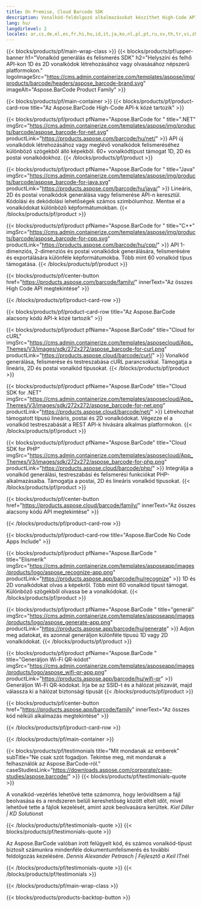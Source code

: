 ```yaml
---
title: On Premise, Cloud Barcode SDK
description: Vonalkód-feldolgozó alkalmazásokat készíthet High-Code API-k vagy felhőalapú SDK-k segítségével. Használjon többplatformos alkalmazásokat vonalkód generálásához vagy felismeréséhez.
lang: hu/
langdirlevel: 2
locales: ar,cs,de,el,es,fr,hi,hu,id,it,ja,ko,nl,pl,pt,ru,sv,th,tr,vi,zh,zh-hant
---
```


{{< blocks/products/pf/main-wrap-class >}}
{{< blocks/products/pf/upper-banner h1="Vonalkód generálás és felismerés SDK" h2="Helyszíni és felhő API-kon 1D és 2D vonalkódok létrehozásához vagy olvasásához népszerű platformokon." logoImageSrc="https://cms.admin.containerize.com/templates/aspose/img/products/barcode/headers/aspose_barcode-brand.svg" imageAlt="Aspose.BarCode Product Family" >}}

{{< blocks/products/pf/main-container >}}
{{< blocks/products/pf/product-card-row title="Az Aspose.BarCode High-Code API-k közé tartozik" >}}

{{< blocks/products/pf/product pfName="Aspose.BarCode for " title=".NET" imgSrc="https://cms.admin.containerize.com/templates/aspose/img/products/barcode/aspose_barcode-for-net.svg" productLink="https://products.aspose.com/barcode/hu/net/" >}}
API új vonalkódok létrehozásához vagy meglévő vonalkódok felismeréséhez különböző szögekből álló képekből. 60+ vonalkódtípust támogat 1D, 2D és postai vonalkódokhoz.
{{< /blocks/products/pf/product >}}

{{< blocks/products/pf/product pfName="Aspose.BarCode for " title="Java" imgSrc="https://cms.admin.containerize.com/templates/aspose/img/products/barcode/aspose_barcode-for-java.svg" productLink="https://products.aspose.com/barcode/hu/java/" >}}
Lineáris, 2D és postai vonalkódok generálása vagy felismerése API-n keresztül. Kódolási és dekódolási lehetőségek számos szimbólumhoz. Mentse el a vonalkódokat különböző képformátumokban.
{{< /blocks/products/pf/product >}}

{{< blocks/products/pf/product pfName="Aspose.BarCode for " title="C++" imgSrc="https://cms.admin.containerize.com/templates/aspose/img/products/barcode/aspose_barcode-for-cpp.svg" productLink="https://products.aspose.com/barcode/hu/cpp/" >}}
API 1-dimenziós, 2-dimenziós és postai vonalkódok generálására, felismerésére és exportálására különféle képformátumokba. Több mint 60 vonalkód típus támogatása.
{{< /blocks/products/pf/product >}}

{{< blocks/products/pf/center-button href="https://products.aspose.com/barcode/family/" innerText="Az összes High Code API megtekintése" >}}

{{< /blocks/products/pf/product-card-row >}}

{{< blocks/products/pf/product-card-row title="Az Aspose.BarCode alacsony kódú API-k közé tartozik" >}}

{{< blocks/products/pf/product pfName="Aspose.BarCode" title="Cloud for cURL" imgSrc="https://cms.admin.containerize.com/templates/asposecloud/App_Themes/V3/images/sdk/272x272/aspose_barcode-for-curl.png" productLink="https://products.aspose.cloud/barcode/curl/" >}}
Vonalkód generálása, felismerése és testreszabása cURL parancsokkal. Támogatja a lineáris, 2D és postai vonalkód típusokat.
{{< /blocks/products/pf/product >}}

{{< blocks/products/pf/product pfName="Aspose.BarCode" title="Cloud SDK for .NET" imgSrc="https://cms.admin.containerize.com/templates/asposecloud/App_Themes/V3/images/sdk/272x272/aspose_barcode-for-net.png" productLink="https://products.aspose.cloud/barcode/net/" >}}
Létrehozhat támogatott típusú lineáris, postai és 2D vonalkódokat. Végezze el a vonalkód testreszabását a REST API-k hívására alkalmas platformokon.
{{< /blocks/products/pf/product >}}

{{< blocks/products/pf/product pfName="Aspose.BarCode" title="Cloud SDK for PHP" imgSrc="https://cms.admin.containerize.com/templates/asposecloud/App_Themes/V3/images/sdk/272x272/aspose_barcode-for-php.png" productLink="https://products.aspose.cloud/barcode/php/" >}}
Integrálja a vonalkód generálási, testreszabási és felismerési funkciókat PHP-alkalmazásaiba. Támogatja a postai, 2D és lineáris vonalkód típusokat.
{{< /blocks/products/pf/product >}}

{{< blocks/products/pf/center-button href="https://products.aspose.cloud/barcode/family/" innerText="Az összes alacsony kódú API megtekintése" >}}

{{< /blocks/products/pf/product-card-row >}}

{{< blocks/products/pf/product-card-row title="Aspose.BarCode No Code Apps Include" >}}

{{< blocks/products/pf/product pfName="Aspose.BarCode " title="Elismerik" imgSrc="https://cms.admin.containerize.com/templates/asposeapp/images/products/logo/aspose_recognize-app.png" productLink="https://products.aspose.app/barcode/hu/recognize" >}}
1D és 2D vonalkódokat olvas a képekről. Több mint 60 vonalkód típust támogat. Különböző szögekből olvassa be a vonalkódokat.
{{< /blocks/products/pf/product >}}

{{< blocks/products/pf/product pfName="Aspose.BarCode " title="generál" imgSrc="https://cms.admin.containerize.com/templates/asposeapp/images/products/logo/aspose_generate-app.png" productLink="https://products.aspose.app/barcode/hu/generate" >}}
Adjon meg adatokat, és azonnal generáljon különféle típusú 1D vagy 2D vonalkódokat.
{{< /blocks/products/pf/product >}}

{{< blocks/products/pf/product pfName="Aspose.BarCode " title="Generáljon Wi-Fi QR-kódot" imgSrc="https://cms.admin.containerize.com/templates/asposeapp/images/products/logo/aspose_wifi-qr-app.png" productLink="https://products.aspose.app/barcode/hu/wifi-qr" >}}
Generáljon Wi-Fi QR-kódokat. Írja be az SSID-t és a hálózat jelszavát, majd válassza ki a hálózat biztonsági típusát
{{< /blocks/products/pf/product >}}

{{< blocks/products/pf/center-button href="https://products.aspose.app/barcode/family" innerText="Az összes kód nélküli alkalmazás megtekintése" >}}

{{< /blocks/products/pf/product-card-row >}}

{{< /blocks/products/pf/main-container >}}

<!--peoplesSayingSection-->
{{< blocks/products/pf/testimonials title="Mit mondanak az emberek" subTitle="Ne csak szót fogadjon. Tekintse meg, mit mondanak a felhasználók az Aspose.BarCode-ról." caseStudiesLink="https://downloads.aspose.com/corporate/case-studies/aspose.barcode/" >}}
{{< blocks/products/pf/testimonials-quote >}}
<p class="first">
 A vonalkód-vezérlés lehetővé tette számomra, hogy lerövidítsem a fájl beolvasása és a rendszeren belüli kereshetőség között eltelt időt, mivel lehetővé tette a fájlok kezelését, amint azok beolvasásra kerültek. <em>Kiel Diller | KD Solutions</em>t
</p>
{{< /blocks/products/pf/testimonials-quote >}}
{{< blocks/products/pf/testimonials-quote >}}
<p class="second">
 Az Aspose.BarCode valóban írott felügyelt kód, és számos vonalkód-típust biztosít számunkra mindenféle dokumentumfelismerés és további feldolgozás kezelésére. <em>Dennis Alexander Petrasch | Fejlesztő a Keil IT</em>nél
</p>
{{< /blocks/products/pf/testimonials-quote >}}
{{< /blocks/products/pf/testimonials >}}
<!--peoplesSayingSection End-->

{{< /blocks/products/pf/main-wrap-class >}}

{{< blocks/products/products-backtop-button >}}